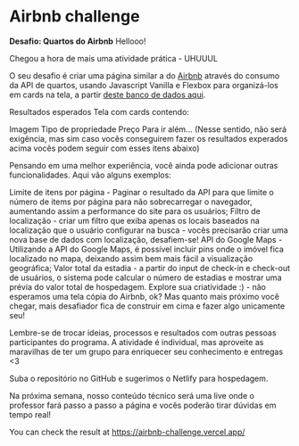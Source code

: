 # Airbnb challenge

**Desafio: Quartos do Airbnb**
Hellooo!

Chegou a hora de mais uma atividade prática - UHUUUL   

O seu desafio é criar uma página similar a do [Airbnb](https://www.airbnb.com.br/) através do consumo da API de quartos, usando Javascript Vanilla e Flexbox para organizá-los em cards na tela, a partir [deste banco de dados aqui](https://dry-cliffs-94979.herokuapp.com/).

Resultados esperados
Tela com cards contendo:

Imagem
Tipo de propriedade
Preço
Para ir além... 
(Nesse sentido, não será exigência, mas sim caso vocês conseguirem fazer os resultados experados acima vocês podem seguir com esses itens abaixo)

Pensando em uma melhor experiência, você ainda pode adicionar outras funcionalidades. Aqui vão alguns exemplos:

Limite de itens por página - Paginar o resultado da API para que limite o número de items por página para não sobrecarregar o navegador, aumentando assim a performance do site para os usuários;
Filtro de localização - criar um filtro que exiba apenas os locais baseados na localização que o usuário configurar na busca - vocês precisarão criar uma nova base de dados com localização, desafiem-se!
API do Google Maps - Utilizando a API do Google Maps, é possível incluir pins onde o imóvel fica localizado no mapa, deixando assim bem mais fácil a visualização geográfica;
Valor total da estadia - a partir do input de check-in e check-out de usuários, o sistema pode calcular o número de estadias e mostrar uma prévia do valor total de hospedagem.
Explore sua criatividade :) - não esperamos uma tela cópia do Airbnb, ok? Mas quanto mais próximo você chegar, mais desafiador fica de construir em cima e fazer algo unicamente seu!

Lembre-se de trocar ideias, processos e resultados com outras pessoas participantes do programa.
A atividade é individual, mas aproveite as maravilhas de ter um grupo para enriquecer seu conhecimento e entregas <3

Suba o repositório no GitHub e sugerimos o Netlify para hospedagem.

Na próxima semana, nosso conteúdo técnico será uma live onde o professor fará passo a passo a página e vocês poderão tirar dúvidas em tempo real!



You can check the result at https://airbnb-challenge.vercel.app/
